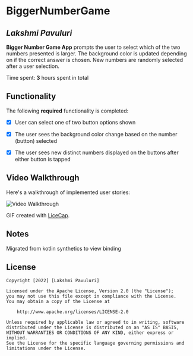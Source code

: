 # BiggerNumberGame


## *Lakshmi Pavuluri*

**Bigger Number Game App**  prompts the user to select which of the two numbers presented is larger. The background color is updated depending on if the correct answer is chosen. New numbers are randomly selected after a user selection.

Time spent: **3** hours spent in total

## Functionality

The following **required** functionality is completed:

* [x] User can select one of two button options shown
* [x] The user sees the background color change based on the number (button) selected
* [x] The user sees new distinct numbers displayed on the buttons after either button is tapped


## Video Walkthrough

Here's a walkthrough of implemented user stories:

<img src='![biggerNumberGame](https://user-images.githubusercontent.com/13498979/149642288-1776dccf-f8bd-4460-8bb9-2c627e7cb314.gif width="40" height="40")' title='Video Walkthrough' width='' alt='Video Walkthrough' />

GIF created with [LiceCap](http://www.cockos.com/licecap/).

## Notes

Migrated from kotlin synthetics to view binding

## License

    Copyright [2022] [Lakshmi Pavuluri]

    Licensed under the Apache License, Version 2.0 (the "License");
    you may not use this file except in compliance with the License.
    You may obtain a copy of the License at

        http://www.apache.org/licenses/LICENSE-2.0

    Unless required by applicable law or agreed to in writing, software
    distributed under the License is distributed on an "AS IS" BASIS,
    WITHOUT WARRANTIES OR CONDITIONS OF ANY KIND, either express or implied.
    See the License for the specific language governing permissions and
    limitations under the License.
